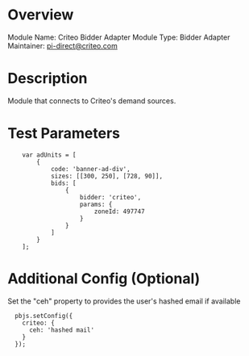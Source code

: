 # Overview

Module Name: Criteo Bidder Adapter
Module Type: Bidder Adapter
Maintainer: pi-direct@criteo.com

# Description

Module that connects to Criteo's demand sources.

# Test Parameters
```
    var adUnits = [
        {
            code: 'banner-ad-div',
            sizes: [[300, 250], [728, 90]],
            bids: [
                {
                    bidder: 'criteo',
                    params: {
                        zoneId: 497747
                    }
                }
            ]
        }
    ];
```

# Additional Config (Optional)
Set the "ceh" property to provides the user's hashed email if available
```
  pbjs.setConfig({
    criteo: {
      ceh: 'hashed mail'
    }
  });
```